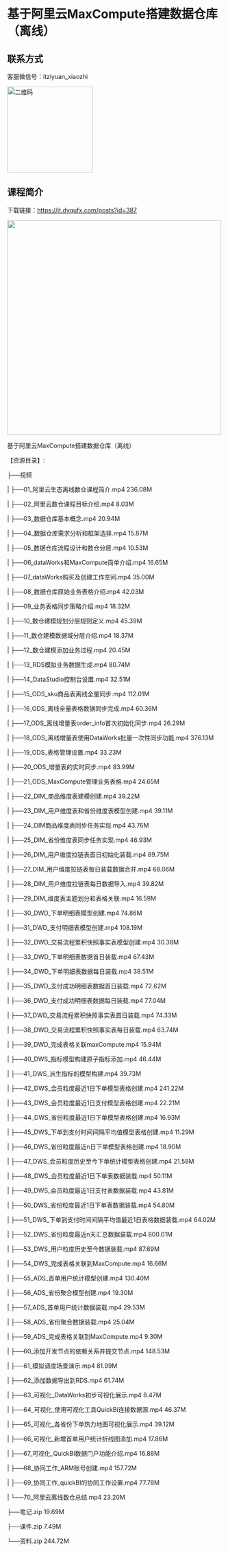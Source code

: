 # 基于阿里云MaxCompute搭建数据仓库（离线）

## 联系方式

客服微信号：itziyuan_xiaozhi

<img src="https://ziyuanyun.oss-cn-guangzhou.aliyuncs.com/common/20240614073449/666b82192834a.jpg" width="200" height="200" alt="二维码">

## 课程简介

下载链接：https://it.dyqufx.com/posts?id=387

<img src="https://ziyuanyun.oss-cn-guangzhou.aliyuncs.com/yun/20240515151901/664461e57ad42.jpg" width="500" alt="">

  基于阿里云MaxCompute搭建数据仓库（离线）



 【资源目录】:

 ├──视频

 | ├──01_阿里云生态离线数仓课程简介.mp4 236.08M

 | ├──02_阿里云数仓课程目标介绍.mp4 8.03M

 | ├──03_数据仓库基本概念.mp4 20.94M

 | ├──04_数据仓库需求分析和框架选择.mp4 15.87M

 | ├──05_数据仓库流程设计和数仓分层.mp4 10.53M

 | ├──06_dataWorks和MaxCompute简单介绍.mp4 16.65M

 | ├──07_dataWorks购买及创建工作空间.mp4 35.00M

 | ├──08_数据仓库原始业务表格介绍.mp4 42.03M

 | ├──09_业务表格同步策略介绍.mp4 18.32M

 | ├──10_数仓建模规划分层规则定义.mp4 45.39M

 | ├──11_数仓建模数据域分层介绍.mp4 18.37M

 | ├──12_数仓建模添加业务过程.mp4 20.45M

 | ├──13_RDS模拟业务数据生成.mp4 80.74M

 | ├──14_DataStudio控制台设置.mp4 32.51M

 | ├──15_ODS_sku商品表离线全量同步.mp4 112.01M

 | ├──16_ODS_离线全量表格数据同步完成.mp4 60.36M

 | ├──17_ODS_离线增量表order_info首次初始化同步.mp4 26.29M

 | ├──18_ODS_离线增量表使用DataWorks批量一次性同步功能.mp4 376.13M

 | ├──19_ODS_表格管理设置.mp4 33.23M

 | ├──20_ODS_增量表的实时同步.mp4 83.99M

 | ├──21_ODS_MaxCompute管理业务表格.mp4 24.65M

 | ├──22_DIM_商品维度表建模创建.mp4 39.22M

 | ├──23_DIM_用户维度表和省份维度表模型创建.mp4 39.11M

 | ├──24_DIM商品维度表同步任务实现.mp4 43.76M

 | ├──25_DIM_省份维度表同步任务实现.mp4 46.93M

 | ├──26_DIM_用户维度拉链表首日初始化装载.mp4 89.75M

 | ├──27_DIM_用户维度拉链表每日装载数据合并.mp4 68.06M

 | ├──28_DIM_用户维度拉链表每日数据导入.mp4 39.82M

 | ├──29_DIM_维度表主题划分和表格关联.mp4 16.59M

 | ├──30_DWD_下单明细表模型创建.mp4 74.86M

 | ├──31_DWD_支付明细表模型创建.mp4 108.19M

 | ├──32_DWD_交易流程累积快照事实表模型创建.mp4 30.38M

 | ├──33_DWD_下单明细表数据首日装载.mp4 67.43M

 | ├──34_DWD_下单明细表数据每日装载.mp4 38.51M

 | ├──35_DWD_支付成功明细表数据首日装载.mp4 72.62M

 | ├──36_DWD_支付成功明细表数据每日装载.mp4 77.04M

 | ├──37_DWD_交易流程累积快照事实表首日装载.mp4 74.33M

 | ├──38_DWD_交易流程累积快照事实表每日装载.mp4 63.74M

 | ├──39_DWD_完成表格关联maxCompute.mp4 15.94M

 | ├──40_DWS_指标模型构建原子指标添加.mp4 46.44M

 | ├──41_DWS_派生指标的模型构建.mp4 39.73M

 | ├──42_DWS_会员粒度最近1日下单模型表格创建.mp4 241.22M

 | ├──43_DWS_会员粒度最近1日支付模型表格创建.mp4 22.21M

 | ├──44_DWS_省份粒度最近1日下单模型表格创建.mp4 16.93M

 | ├──45_DWS_下单到支付时间间隔平均值模型表格创建.mp4 11.29M

 | ├──46_DWS_省份粒度最近n日下单模型表格创建.mp4 18.90M

 | ├──47_DWS_会员粒度历史至今下单统计模型表格创建.mp4 21.58M

 | ├──48_DWS_会员粒度最近1日下单表数据装载.mp4 50.11M

 | ├──49_DWS_会员粒度最近1日支付表数据装载.mp4 43.81M

 | ├──50_DWS_省份粒度最近1日下单表数据装载.mp4 54.80M

 | ├──51_DWS_下单到支付时间间隔平均值最近1日表格数据装载.mp4 64.02M

 | ├──52_DWS_省份粒度最近n天汇总数据装载.mp4 800.01M

 | ├──53_DWS_用户粒度历史至今数据装载.mp4 87.69M

 | ├──54_DWS_完成表格关联到MaxCompute.mp4 16.66M

 | ├──55_ADS_首单用户统计模型创建.mp4 130.40M

 | ├──56_ADS_省份聚合模型创建.mp4 19.30M

 | ├──57_ADS_首单用户统计数据装载.mp4 29.53M

 | ├──58_ADS_省份聚合数据装载.mp4 25.04M

 | ├──59_ADS_完成表格关联到MaxCompute.mp4 9.30M

 | ├──60_添加开发节点的依赖关系并提交节点.mp4 148.53M

 | ├──61_模拟调度场景演示.mp4 81.99M

 | ├──62_添加数据导出到RDS.mp4 61.74M

 | ├──63_可视化_DataWorks初步可视化展示.mp4 8.47M

 | ├──64_可视化_使用可视化工具QuickBi连接数据源.mp4 46.37M

 | ├──65_可视化_各省份下单热力地图可视化展示.mp4 39.12M

 | ├──66_可视化_新增首单用户统计折线图添加.mp4 17.86M

 | ├──67_可视化_QuickBI数据门户功能介绍.mp4 16.88M

 | ├──68_协同工作_ARM账号创建.mp4 157.72M

 | ├──69_协同工作_quickBI的协同工作设置.mp4 77.78M

 | └──70_阿里云离线数仓总结.mp4 23.20M

 ├──笔记.zip 19.69M

 ├──课件.zip 7.49M

 └──资料.zip 244.72M

  